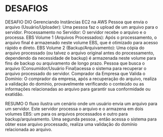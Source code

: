 # DESAFIOS
DESAFIO DIO
Gerenciando Instâncias EC2 na AWS
Pessoa que envia o arquivo (Usuário/Uploader): Uma pessoa faz o upload de um arquivo para o servidor.
Processamento no Servidor: O servidor recebe o arquivo e o processa.
EBS Volume 1 (Arquivos Processados): Após o processamento, o arquivo final é armazenado neste volume EBS, que é otimizado para acesso rápido e direto.
EBS Volume 2 (Backup/Arquivamento): Uma cópia do arquivo processado (ou talvez o arquivo original antes do processamento, dependendo da necessidade de backup) é armazenada neste volume para fins de backup ou arquivamento de longo prazo.
Pessoa que busca o arquivo (Consumidor/Usuário Final)acessa o sistema para recuperar o arquivo processado do servidor.
Comprador da Empresa que Valida o Domínio: O comprador da empresa, após a recuperação do arquivo, realiza a validação do domínio, provavelmente verificando o conteúdo ou as informações relacionadas ao arquivo para garantir sua conformidade ou exatidão.

RESUMO O fluxo ilustra um cenário onde um usuário envia um arquivo para um servidor. Este servidor processa o arquivo e o armazena em dois volumes EBS: um para os arquivos processados e outro para backup/arquivamento. Uma segunda pessoa , então acessa o sistema para obter esse arquivo processado, realiza uma validação do domínio relacionada ao arquivo.
